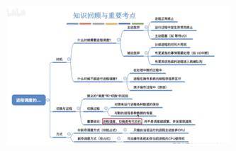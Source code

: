 


![输入图片说明](/imgs/2025-09-11/SEv719qe1x2Mfg7S.png)
<!--stackedit_data:
eyJoaXN0b3J5IjpbLTMyMjA3ODkwOV19
-->